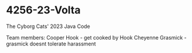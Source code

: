 # 4256-23-Volta
The Cyborg Cats' 2023 Java Code



Team members:
Cooper Hook - get cooked by Hook
Cheyenne Grasmick - grasmick doesnt tolerate harassment